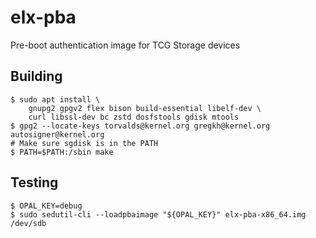 # elx-pba

Pre-boot authentication image for TCG Storage devices

## Building

```
$ sudo apt install \
    gnupg2 gpgv2 flex bison build-essential libelf-dev \
    curl libssl-dev bc zstd dosfstools gdisk mtools
$ gpg2 --locate-keys torvalds@kernel.org gregkh@kernel.org autosigner@kernel.org
# Make sure sgdisk is in the PATH
$ PATH=$PATH:/sbin make
```

## Testing

```
$ OPAL_KEY=debug
$ sudo sedutil-cli --loadpbaimage "${OPAL_KEY}" elx-pba-x86_64.img /dev/sdb
```
